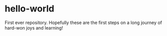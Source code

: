 # hello-world
First ever repository.
Hopefully these are the first steps on a long journey of hard-won joys and learning!
